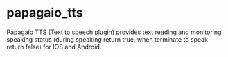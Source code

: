 # papagaio_tts

Papagaio TTS (Text to speech plugin) provides text reading and monitoring speaking status (during speaking return true, when terminate to speak return false) for IOS and Android.
